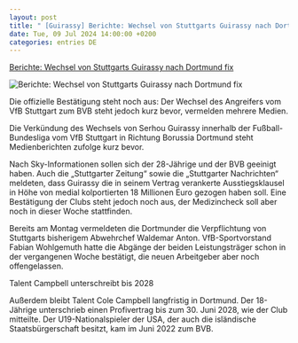 ```yaml
---
layout: post
title: " [Guirassy] Berichte: Wechsel von Stuttgarts Guirassy nach Dortmund fix"
date: Tue, 09 Jul 2024 14:00:00 +0200
categories: entries DE
---
```

[Berichte: Wechsel von Stuttgarts Guirassy nach Dortmund fix](https://www.schwaebische.de/regional/baden-wuerttemberg/berichte-wechsel-von-stuttgarts-guirassy-nach-dortmund-fix-2686166)

![Berichte: Wechsel von Stuttgarts Guirassy nach Dortmund fix](https://cdn.schwaebische.de/2024/07/09/e5b451fb-7e73-4a06-9f03-cf6e47d1be65.jpeg)

Die offizielle Bestätigung steht noch aus: Der Wechsel des Angreifers vom VfB Stuttgart zum BVB steht jedoch kurz bevor, vermelden mehrere Medien.

Die Verkündung des Wechsels von Serhou Guirassy innerhalb der Fußball-Bundesliga vom VfB Stuttgart in Richtung Borussia Dortmund steht Medienberichten zufolge kurz bevor.

Nach Sky-Informationen sollen sich der 28-Jährige und der BVB geeinigt haben. Auch die „Stuttgarter Zeitung“ sowie die „Stuttgarter Nachrichten“ meldeten, dass Guirassy die in seinem Vertrag verankerte Ausstiegsklausel in Höhe von medial kolportierten 18 Millionen Euro gezogen haben soll. Eine Bestätigung der Clubs steht jedoch noch aus, der Medizincheck soll aber noch in dieser Woche stattfinden.

Bereits am Montag vermeldeten die Dortmunder die Verpflichtung von Stuttgarts bisherigem Abwehrchef Waldemar Anton. VfB-Sportvorstand Fabian Wohlgemuth hatte die Abgänge der beiden Leistungsträger schon in der vergangenen Woche bestätigt, die neuen Arbeitgeber aber noch offengelassen.

Talent Campbell unterschreibt bis 2028

Außerdem bleibt Talent Cole Campbell langfristig in Dortmund. Der 18-Jährige unterschrieb einen Profivertrag bis zum 30. Juni 2028, wie der Club mitteilte. Der U19-Nationalspieler der USA, der auch die isländische Staatsbürgerschaft besitzt, kam im Juni 2022 zum BVB.

